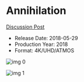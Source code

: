 # Annihilation

[Discussion Post](https://www.avsforum.com/threads/bass-eq-for-filtered-movies.2995212/post-56759084)

* Release Date: 2018-05-29
* Production Year: 2018
* Format: 4K/UHD/ATMOS

![img 0](https://i.imgur.com/Tl6GtTK.jpg)

![img 1](https://i.imgur.com/EZyySxF.png)

